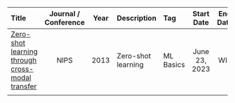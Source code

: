 |Title|Journal / Conference|Year|Description|Tag|Start Date|End Date|
|:----|:------------------:|:--:|:----------|:--|:--------:|:------:|
|[Zero-shot learning through cross-modal transfer](https://github.com/JoonHyeok-hozy-Kim/ai_paper_study/blob/main/notes/TEMPLATE.md)|NIPS|2013|Zero-shot learning|ML Basics|June 23, 2023|WIP|
|[]()|||||||

